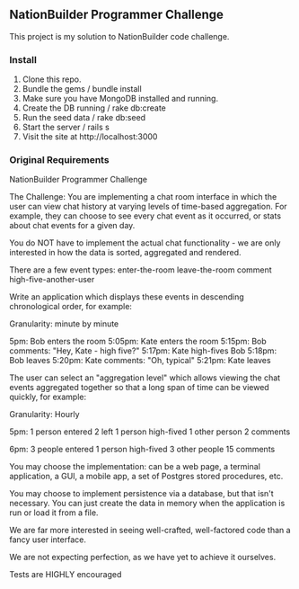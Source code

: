 ## NationBuilder Programmer Challenge

This project is my solution to NationBuilder code challenge.

### Install

1. Clone this repo.
2. Bundle the gems / bundle install
3. Make sure you have MongoDB installed and running.
4. Create the DB running / rake db:create
5. Run the seed data / rake db:seed
6. Start the server / rails s
7. Visit the site at http://localhost:3000

### Original Requirements

NationBuilder Programmer Challenge

The Challenge: You are implementing a chat room interface in which the user can view chat history at varying levels of time-based aggregation.  For example, they can choose to see every chat event as it occurred, or stats about chat events for a given day.

You do NOT have to implement the actual chat functionality - we are only interested in how the data is sorted, aggregated and rendered.

There are a few event types:
enter-the-room
leave-the-room
comment
high-five-another-user

Write an application which displays these events in descending chronological order, for example:

  Granularity: minute by minute

5pm: Bob enters the room
5:05pm: Kate enters the room
5:15pm: Bob comments: "Hey, Kate - high five?"
5:17pm: Kate high-fives Bob
5:18pm: Bob leaves
5:20pm: Kate comments: "Oh, typical"
5:21pm: Kate leaves

The user can select an "aggregation level" which allows viewing the chat events aggregated together so that a long span of time can be viewed quickly, for example:

Granularity: Hourly

5pm:  1 person entered
  2 left
  1 person high-fived 1 other person
  2 comments

6pm:  3 people entered
  1 person high-fived 3 other people
  15 comments


You may choose the implementation: can be a web page, a terminal application, a GUI, a mobile app, a set of Postgres stored procedures, etc.

You may choose to implement persistence via a database, but that isn't necessary. You can just create the data in memory when the application is run or load it from a file.

We are far more interested in seeing well-crafted, well-factored code than a fancy user interface.

We are not expecting perfection, as we have yet to achieve it ourselves.

Tests are HIGHLY encouraged